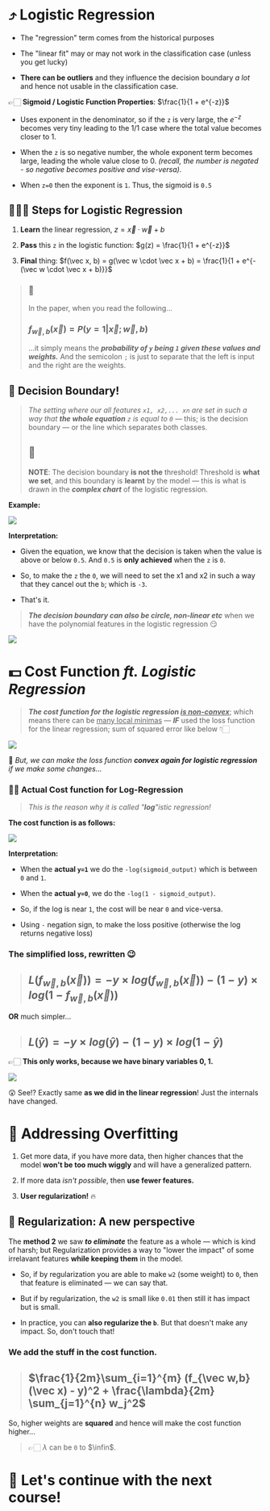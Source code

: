 # ⤴ Logistic Regression

- The "regression" term comes from the historical purposes

- The "linear fit" may or may not work in the classification case (unless you get lucky)

- **There can be outliers** and they influence the decision boundary *a lot* and hence not usable in the classification case.

👉🏻 **Sigmoid / Logistic Function Properties**: $\frac{1}{1 + e^{-z}}$

- Uses exponent in the denominator, so if the `z` is very large, the $e^{-z}$ becomes very tiny leading to the 1/1 case where the total value becomes closer to 1.

- When the `z` is so negative number, the whole exponent term becomes large, leading the whole value close to 0. *(recall, the number is negated - so negative becomes positive and vise-versa)*.

- When `z=0` then the exponent is `1`. Thus, the sigmoid is `0.5`

## 🚶🏻‍♂️ Steps for Logistic Regression

1. **Learn** the linear regression, $z = \vec x \cdot \vec w + b$

2. **Pass** this `z` in the logistic function: $g(z) = \frac{1}{1 + e^{-z}}$

3. **Final** thing: $f(\vec x, b) = g(\vec w \cdot \vec x + b) = \frac{1}{1 + e^{-(\vec w \cdot \vec x + b)}}$

> ### 🤯
> 
> In the paper, when you read the following...
> 
> ### $f_{\vec w,b}(\vec x) = P(y = 1 | \vec x; \vec w,b)$
> 
> ...it simply means the ***probability of `y`  being `1` given these values and weights.*** And the semicolon `;` is just to separate that the left is input and the right are the weights.



## 🌳 Decision Boundary!

> *The setting where our all features `x1, x2,... xn` are set in such a way that **the whole equation** `z` is equal to `0`* — this; is the decision boundary — or the line which separates both classes.
> 
> 
> ## 🔴
> 
> **NOTE**: The decision boundary **is not the** threshold! Threshold is **what we set**, and this boundary is **learnt** by the model — this is what is drawn in the ***complex chart*** of the logistic regression.

**Example:**



![](.\images\decision-boundry.png)

**Interpretation:**

- Given the equation, we know that the decision is taken when the value is above or below `0.5`. And `0.5` is **only achieved** when the `z` is `0`.

- So, to make the `z` the `0`, we will need to set the x1 and x2 in such a way that they cancel out the `b`; which is `-3`.

- That's it.

> ***The decision boundary can also be circle, non-linear etc*** when we have the polynomial features in the logistic regression 😏



![](.\images\non-linear-decision-boundaries.png)

# 💵 Cost Function *ft. Logistic Regression*

> ***The cost function for the logistic regression <u>is non-convex</u>***; which means there can be <u>many local minimas</u> — ***IF*** used the loss function for the linear regression; sum of squared error like below 👇🏻



![](.\images\logistic-cost.png)

🤔 *But, we can make the loss function **convex again for  logistic regression** if we make some changes...*

### 🙌🏻 Actual Cost function for Log-Regression

> *This is the reason why it is called "**log**"istic regression!*

**The cost function is as follows:**

![](.\images\logistic-cost-function.png)

**Interpretation:**

- When the **actual `y=1`** we do the `-log(sigmoid_output)` which is between `0` and `1`.

- When the **actual `y=0`**, we do the `-log(1 - sigmoid_output)`.

- So, if the log is near `1`, the cost will be near `0` and vice-versa.

- Using `-` negation sign, to make the loss positive (otherwise the log returns negative loss)

### The simplified loss, rewritten 😉

> ## $L(f_{\vec w, b}(\vec x)) = -y \times log(f_{\vec w, b}(\vec x)) -(1-y) \times log(1 - f_{\vec w, b}(\vec x))$

**OR** much simpler...

> ## $L(\hat y) = -y \times log(\hat y) -(1-y) \times log(1 - \hat y)$

👉🏻 **This only works, because we have binary variables 0, 1.**



![](.\images\gradient-descent-logistic.png)

😲 See!? Exactly same **as we did in the linear regression**! Just the internals have changed.

# 💍 Addressing Overfitting

1. Get more data, if you have more data, then higher chances that the model **won't be too much wiggly** and will have a generalized pattern.

2. If more data *isn't possible*, then **use fewer features.**

3. **User regularization!** 🔥

## 🔧 Regularization: A new perspective

The **method 2** we saw ***to eliminate*** the feature as a whole — which is kind of harsh; but Regularization provides a way to "lower the impact" of some irrelavant features **while keeping them** in the model.

- So, if by regularization you are able to make `w2` (some weight) to `0`, then that feature is eliminated — we can say that.

- But if by regularization, the `w2` is small like `0.01` then still it has impact but is small.

- In practice, you can **also regularize the `b`**. But that doesn't make any impact. So, don't touch that!

### We add the stuff in the cost function.

> ## $\frac{1}{2m}\sum_{i=1}^{m} (f_{\vec w,b}(\vec x) - y)^2 + \frac{\lambda}{2m} \sum_{j=1}^{n} w_j^2$

So, higher weights are **squared** and hence will make the cost function higher...

> 👉🏻 $\lambda$ can be `0` to $\infin$.



# 🎉 Let's continue with the next course!


